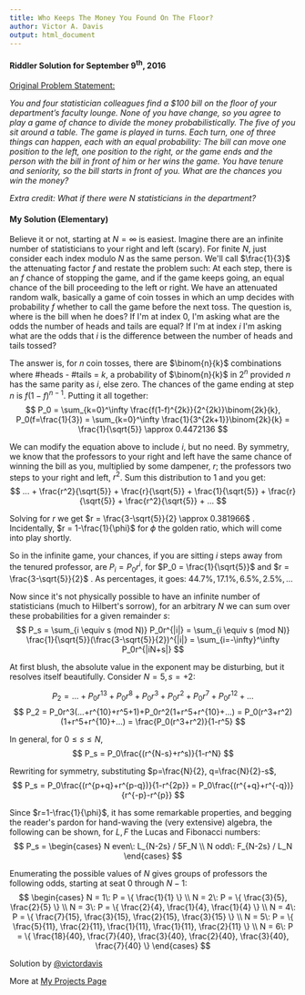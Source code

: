 ```yaml
---
title: Who Keeps The Money You Found On The Floor?
author: Victor A. Davis
output: html_document
---
```


#### Riddler Solution for September 9<sup>th</sup>, 2016

[Original Problem Statement:](http://fivethirtyeight.com/features/who-keeps-the-money-you-found-on-the-floor/)

*You and four statistician colleagues find a $100 bill on the floor of your department’s faculty lounge. None of you have change, so you agree to play a game of chance to divide the money probabilistically. The five of you sit around a table. The game is played in turns. Each turn, one of three things can happen, each with an equal probability: The bill can move one position to the left, one position to the right, or the game ends and the person with the bill in front of him or her wins the game. You have tenure and seniority, so the bill starts in front of you. What are the chances you win the money?*

*Extra credit: What if there were N statisticians in the department?*

#### My Solution (Elementary)

Believe it or not, starting at $N=\infty$ is easiest. Imagine there are an infinite number of statisticians to your right and left (scary). For finite $N$, just consider each index modulo $N$ as the same person. We'll call $\frac{1}{3}$ the attenuating factor $f$ and restate the problem such: At each step, there is an $f$ chance of stopping the game, and if the game keeps going, an equal chance of the bill proceeding to the left or right. We have an attenuated random walk, basically a game of coin tosses in which an ump decides with probability $f$ whether to call the game before the next toss. The question is, where is the bill when he does? If I'm at index $0$, I'm asking what are the odds the number of heads and tails are equal? If I'm at index $i$ I'm asking what are the odds that $i$ is the difference between the number of heads and tails tossed?

The answer is, for $n$ coin tosses, there are $\binom{n}{k}$ combinations where #heads - #tails = $k$, a probability of $\binom{n}{k}$ in $2^n$ provided $n$ has the same parity as $i$, else zero. The chances of the game ending at step $n$ is $f(1-f)^{n-1}$. Putting it all together:
$$
P_0 = \sum_{k=0}^\infty \frac{f(1-f)^{2k}}{2^{2k}}\binom{2k}{k}, P_0(f=\frac{1}{3}) = \sum_{k=0}^\infty \frac{1}{3^{2k+1}}\binom{2k}{k} = \frac{1}{\sqrt{5}} \approx 0.4472136
$$

We can modify the equation above to include $i$, but no need. By symmetry, we know that the professors to your right and left have the same chance of winning the bill as you, multiplied by some dampener, $r$; the professors two steps to your right and left, $r^2$. Sum this distribution to $1$ and you get:
$$
... + \frac{r^2}{\sqrt{5}} + \frac{r}{\sqrt{5}} + \frac{1}{\sqrt{5}} + \frac{r}{\sqrt{5}} + \frac{r^2}{\sqrt{5}} + ...
$$

Solving for $r$ we get $r = \frac{3-\sqrt{5}}{2} \approx 0.381966$ . Incidentally, $r = 1-\frac{1}{\phi}$ for $\phi$ the golden ratio, which will come into play shortly.

So in the infinite game, your chances, if you are sitting $i$ steps away from the tenured professor, are $P_i = P_0r^i$, for $P_0 = \frac{1}{\sqrt{5}}$ and $r = \frac{3-\sqrt{5}}{2}$ . As percentages, it goes: $44.7\%, 17.1\%, 6.5\%, 2.5\%, ...$

Now since it's not physically possible to have an infinite number of statisticians (much to Hilbert's sorrow), for an arbitrary $N$ we can sum over these probabilities for a given remainder $s$:
$$
P_s = \sum_{i \equiv s (mod N)} P_0r^{|i|} = \sum_{i \equiv s (mod N)} \frac{1}{\sqrt{5}}(\frac{3-\sqrt{5}}{2})^{|i|} = \sum_{i=-\infty}^\infty P_0r^{|iN+s|}
$$

At first blush, the absolute value in the exponent may be disturbing, but it resolves itself beautifully. Consider $N=5, s=+2$:

$$
P_2 = ...+P_0r^{13}+P_0r^8+P_0r^3+P_0r^2+P_0r^7+P_0r^12+...
$$
$$
P_2 = P_0r^3(...+r^{10}+r^5+1)+P_0r^2(1+r^5+r^{10}+...) = P_0(r^3+r^2)(1+r^5+r^{10}+...) = \frac{P_0(r^3+r^2)}{1-r^5}
$$

In general, for $0 \le s \le N$,
$$
P_s = P_0\frac{(r^{N-s}+r^s)}{1-r^N}
$$

Rewriting for symmetry, substituting $p=\frac{N}{2}, q=\frac{N}{2}-s$,
$$
P_s = P_0\frac{(r^{p+q}+r^{p-q})}{1-r^{2p}} = P_0\frac{(r^{+q}+r^{-q})}{r^{-p}-r^{p}}
$$

Since $r=1-\frac{1}{\phi}$, it has some remarkable properties, and begging the reader's pardon for hand-waving the (very extensive) algebra, the following can be shown, for $L,F$ the Lucas and Fibonacci numbers:
$$
P_s =
  \begin{cases}
    N even\: L_{N-2s} / 5F_N \\
    N odd\: F_{N-2s} / L_N
  \end{cases}
$$

Enumerating the possible values of $N$ gives groups of professors the following odds, starting at seat $0$ through $N-1$:
$$
  \begin{cases}
    N = 1\: P = \{ \frac{1}{1} \} \\
    N = 2\: P = \{ \frac{3}{5}, \frac{2}{5} \} \\
    N = 3\: P = \{ \frac{2}{4}, \frac{1}{4}, \frac{1}{4} \} \\
    N = 4\: P = \{ \frac{7}{15}, \frac{3}{15}, \frac{2}{15}, \frac{3}{15} \} \\
    N = 5\: P = \{ \frac{5}{11}, \frac{2}{11}, \frac{1}{11}, \frac{1}{11}, \frac{2}{11} \} \\
    N = 6\: P = \{ \frac{18}{40}, \frac{7}{40}, \frac{3}{40}, \frac{2}{40}, \frac{3}{40}, \frac{7}{40} \}
  \end{cases}
$$

Solution by [&#64;victordavis](https://github.com/victordavis)

More at [My Projects Page](http://victordavis.github.io/)